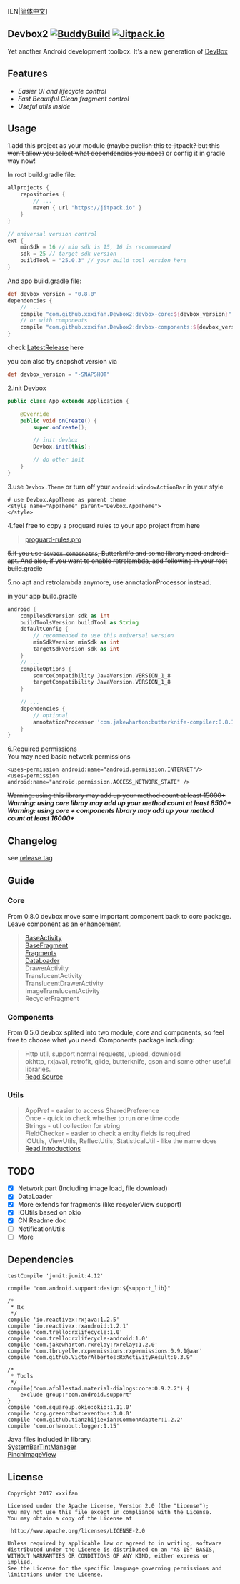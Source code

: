 [EN|[简体中文](https://github.com/xxxifan/Devbox2/blob/master/README_CN.md)]
## Devbox2 [![BuddyBuild](https://dashboard.buddybuild.com/api/statusImage?appID=578cb3974a7be5010070ef32&branch=master&build=latest)](https://dashboard.buddybuild.com/apps/578cb3974a7be5010070ef32/build/latest) [![Jitpack.io](https://jitpack.io/v/xxxifan/Devbox2.svg)](https://jitpack.io/#xxxifan/Devbox2)
Yet another Android development toolbox.
It's a new generation of [DevBox](https://github.com/xxxifan/DevBox)<br/>

## Features

*   *Easier UI and lifecycle control*
*   *Fast Beautiful Clean fragment control*
*   *Useful utils inside*

## Usage
1.add this project as your module ~~(maybe publish this to jitpack? but this won't allow you select what dependencies you need)~~
or config it in gradle way now!

In root build.gradle file:
```groovy
allprojects {
    repositories {
        // ...
        maven { url "https://jitpack.io" }
    }
}

// universal version control
ext {
    minSdk = 16 // min sdk is 15, 16 is recommended
    sdk = 25 // target sdk version
    buildTool = "25.0.3" // your build tool version here
}
```

And app build.gradle file:
```groovy
def devbox_version = "0.8.0"
dependencies {
    // ...
    compile "com.github.xxxifan.Devbox2:devbox-core:${devbox_version}"
    // or with components
    compile "com.github.xxxifan.Devbox2:devbox-components:${devbox_version}"
}
```

check [LatestRelease](https://github.com/xxxifan/Devbox2/releases) here

you can also try snapshot version via
```groovy
def devbox_version = "-SNAPSHOT"
```

2.init Devbox

```java
public class App extends Application {

    @Override
    public void onCreate() {
        super.onCreate();

        // init devbox
        Devbox.init(this);

        // do other init
    }
}
```

3.use ```Devbox.Theme``` or turn off your ```android:windowActionBar``` in your style

```
# use Devbox.AppTheme as parent theme
<style name="AppTheme" parent="Devbox.AppTheme">
</style>
```

4.feel free to copy a proguard rules to your app project from here
> [proguard-rules.pro](https://github.com/xxxifan/Devbox2/blob/master/library/proguard-rules.pro)

~~5.if you use ```devbox-componetns```, Butterknife and some library need android-apt. And also, if you want to enable retrolambda, add following in your root build.gradle~~

5.no apt and retrolambda anymore, use annotationProcessor instead.

in your app build.gradle

```groovy
android {
    compileSdkVersion sdk as int
    buildToolsVersion buildTool as String
    defaultConfig {
        // recommended to use this universal version
        minSdkVersion minSdk as int
        targetSdkVersion sdk as int
    }
    // ...
    compileOptions {
        sourceCompatibility JavaVersion.VERSION_1_8
        targetCompatibility JavaVersion.VERSION_1_8
    }
    
    // ...
    dependencies {
        // optional
        annotationProcessor 'com.jakewharton:butterknife-compiler:8.8.1'
    }
}
```

6.Required permissions<br/>
You may need basic network permissions
```
<uses-permission android:name="android.permission.INTERNET"/>
<uses-permission android:name="android.permission.ACCESS_NETWORK_STATE" />
```

~~Warning: using this library may add up your method count at least 15000+~~<br/>
***Warning: using core libray may add up your method count at least 8500+***<br/>
***Warning: using core + components library may add up your method count at least 16000+***

## Changelog

see [release tag](https://github.com/xxxifan/Devbox2/releases)

## Guide
### Core<br/>
From 0.8.0 devbox move some important component back to core package. Leave component as an enhancement.

>[BaseActivity](https://github.com/xxxifan/Devbox2/tree/master/doc/BASE_ACTIVITY_EN.md)<br/>
>[BaseFragment](https://github.com/xxxifan/Devbox2/tree/master/doc/BASE_FRAGMENT_EN.md)<br/>
>[Fragments](https://github.com/xxxifan/Devbox2/tree/master/doc/FRAGMENTS_EN.md)<br/>
>[DataLoader](https://github.com/xxxifan/Devbox2/tree/master/doc/DATALOADER_EN.md)<br/>
>DrawerActivity<br/>
>TranslucentActivity<br/>
>TranslucentDrawerActivity<br/>
>ImageTranslucentActivity<br/>
>RecyclerFragment<br/>

### Components
From 0.5.0 devbox splited into two module, core and components, so feel free to choose what you need. Components package including:
>Http util, support normal requests, upload, download<br/>
>okhttp, rxjava1, retrofit, glide, butterknife, gson and some other useful libraries.<br/>
>[Read Source](https://github.com/xxxifan/Devbox2/tree/master/devbox-components)

### Utils
>AppPref        - easier to access SharedPreference<br/>
>Once           - quick to check whether to run one time code<br/>
>Strings        - util collection for string<br/>
>FieldChecker   - easier to check a entity fields is required<br/>
>IOUtils, ViewUtils, ReflectUtils, StatisticalUtil - like the name does<br/>
>[Read introductions](https://github.com/xxxifan/Devbox2/tree/master/doc/COMPONENTS_EN.md)

## TODO
- [x] Network part (Including image load, file download)
- [x] DataLoader
- [x] More extends for fragments (like recyclerView support)
- [x] IOUtils based on okio
- [x] CN Readme doc
- [ ] NotificationUtils
- [ ] More

## Dependencies

    testCompile 'junit:junit:4.12'

    compile "com.android.support:design:${support_lib}"

    /*
     * Rx
     */
    compile 'io.reactivex:rxjava:1.2.5'
    compile 'io.reactivex:rxandroid:1.2.1'
    compile 'com.trello:rxlifecycle:1.0'
    compile 'com.trello:rxlifecycle-android:1.0'
    compile 'com.jakewharton.rxrelay:rxrelay:1.2.0'
    compile 'com.tbruyelle.rxpermissions:rxpermissions:0.9.1@aar'
    compile "com.github.VictorAlbertos:RxActivityResult:0.3.9"

    /*
     * Tools
     */
    compile("com.afollestad.material-dialogs:core:0.9.2.2") {
        exclude group:"com.android.support"
    }
    compile 'com.squareup.okio:okio:1.11.0'
    compile 'org.greenrobot:eventbus:3.0.0'
    compile 'com.github.tianzhijiexian:CommonAdapter:1.2.2'
    compile 'com.orhanobut:logger:1.15'

Java files included in library:<br/>
[SystemBarTintManager](https://github.com/xxxifan/Devbox2/blob/master/library/src/main/java/com/xxxifan/devbox/library/base/SystemBarTintManager.java)<br/>
[PinchImageView](https://github.com/xxxifan/Devbox2/blob/master/library/src/main/java/com/xxxifan/devbox/library/widget/PinchImageView.java)


## License
```
Copyright 2017 xxxifan

Licensed under the Apache License, Version 2.0 (the "License");
you may not use this file except in compliance with the License.
You may obtain a copy of the License at

 http://www.apache.org/licenses/LICENSE-2.0

Unless required by applicable law or agreed to in writing, software
distributed under the License is distributed on an "AS IS" BASIS,
WITHOUT WARRANTIES OR CONDITIONS OF ANY KIND, either express or implied.
See the License for the specific language governing permissions and
limitations under the License.
```
